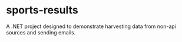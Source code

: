 # sports-results
A .NET project designed to demonstrate harvesting data from non-api sources and sending emails. 
